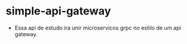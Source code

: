 # simple-api-gateway

- Essa api de estudo ira unir microservicos grpc no estilo de um api gateway.
